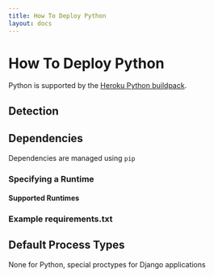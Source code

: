 ```yaml
---
title: How To Deploy Python
layout: docs
---
```


# How To Deploy Python

Python is supported by the [Heroku Python buildpack](https://github.com/heroku/heroku-buildpack-python).

## Detection

## Dependencies

Dependencies are managed using `pip`

### Specifying a Runtime

#### Supported Runtimes

### Example requirements.txt

## Default Process Types

None for Python, special proctypes for Django applications
